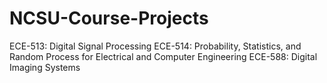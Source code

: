 # NCSU-Course-Projects
ECE-513: Digital Signal Processing
ECE-514: Probability, Statistics, and Random Process for Electrical and Computer Engineering
ECE-588: Digital Imaging Systems
